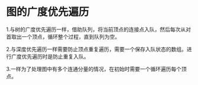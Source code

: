 # 图的广度优先遍历 

1.与树的广度优先遍历一样，借助队列，将当前顶点的连接点入队，然后每次从对首取出一个顶点，循环整个过程，直到队列为空。

2.与深度优先遍历一样需要防止顶点重复遍历，需要一个保存入队状态的数组。进行广度优先遍历时是防止重复入队。

3.一样为了处理图中有多个连通分量的情况，在初始时需要一个循环遍历每个顶点。